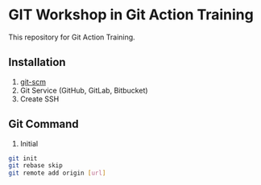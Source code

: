 # GIT Workshop in Git Action Training

This repository for Git Action Training.

## Installation

1. [git-scm](https://git-scm.com/)
2. Git Service (GitHub, GitLab, Bitbucket)
3. Create SSH

## Git Command

1. Initial

```bash
git init
git rebase skip
git remote add origin [url]
```
